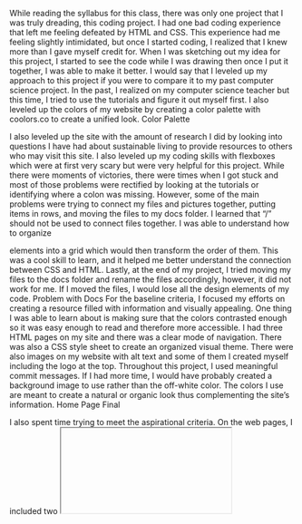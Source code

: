 While reading the syllabus for this class, there was only one project that I was truly dreading, this coding project. I had one bad coding experience that left me feeling defeated by HTML and CSS. This experience had me feeling slightly intimidated, but once I started coding, I realized that I knew more than I gave myself credit for. When I was sketching out my idea for this project, I started to see the code while I was drawing then once I put it together, I was able to make it better. I would say that I leveled up my approach to this project if you were to compare it to my past computer science project. In the past, I realized on my computer science teacher but this time, I tried to use the tutorials and figure it out myself first. I also leveled up the colors of my website by creating a color palette with coolors.co to create a unified look.
Color Palette

I also leveled up the site with the amount of research I did by looking into questions I have had about sustainable living to provide resources to others who may visit this site. I also leveled up my coding skills with flexboxes which were at first very scary but were very helpful for this project. While there were moments of victories, there were times when I got stuck and most of those problems were rectified by looking at the tutorials or identifying where a colon was missing. However, some of the main problems were trying to connect my files and pictures together, putting items in rows, and moving the files to my docs folder. I learned that “/” should not be used to connect files together. I was able to understand how to organize

elements into a grid which would then transform the order of them. This was a cool skill to learn, and it helped me better understand the connection between CSS and HTML. Lastly, at the end of my project, I tried moving my files to the docs folder and rename the files accordingly, however, it did not work for me. If I moved the files, I would lose all the design elements of my code.
Problem with Docs
For the baseline criteria, I focused my efforts on creating a resource filled with information and visually appealing. One thing I was able to learn about is making sure that the colors contrasted enough so it was easy enough to read and therefore more accessible. I had three HTML pages on my site and there was a clear mode of navigation. There was also a CSS style sheet to create an organized visual theme. There were also images on my website with alt text and some of them I created myself including the logo at the top. Throughout this project, I used meaningful commit messages. If I had more time, I would have probably created a background image to use rather than the off-white color. The colors I use are meant to create a natural or organic look thus complementing the site’s information.
Home Page Final

I also spent time trying to meet the aspirational criteria. On the web pages, I included two <iframe> YouTube videos on the home page and used grids on the Additional Resources and Living Sustainably pages.
Home Page Final 4

I also created my own images including the logo, vines, and did you know fact.
Home Page Final 2

All the buttons also use :hover functions on the buttons and links to increase the dynamism on my site. For coding, I used flexbox and grid layouts as well as tried to condense my CSS stylesheet. I also tried to make my website more responsive for different devices and used imported fonts. If I had more time, I probably would have wanted to make a carousel or get a better understanding of javascript. I think javascript is something I would have liked to include more. I also think I could include pdfs for more information about living sustainably or other resources in general. I would have also liked to work on the responsiveness of my site for mobile and tablet. I wanted to keep the colors the same so using a dark mode wouldn’t be something I was looking for since it would conflict with the theme.

The suggestions I got for my website were also very helpful. Originally, I had some buttons and links that did not have a hover function; however, Garrett suggested changing it and I think it enhanced the site. It also made it more accessible, so people know that the link is different from the other text.
Garrett's Comment

As Patrick suggested, I used different fonts from Google Fonts, and they enhanced the website. It added a more organic look as well as made it more fun. Patrick also suggested organizing my HTML code more which made it easier to read. I really appreciated these comments and they helped me finish my site.
Patrick's Comment

In the end, I was really proud of my site.

Site Link: https://aer84.github.io/website-portfolio-2021spring/
